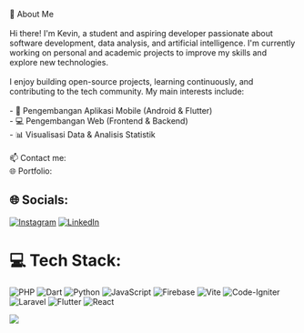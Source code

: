 👋 About Me<br><br>Hi there! I'm Kevin, a student and aspiring developer passionate about software development, data analysis, and artificial intelligence. I'm currently working on personal and academic projects to improve my skills and explore new technologies.<br><br>I enjoy building open-source projects, learning continuously, and contributing to the tech community. My main interests include:<br><br>- 📱 Pengembangan Aplikasi Mobile (Android & Flutter)<br>- 💻 Pengembangan Web (Frontend & Backend)<br>- 📊 Visualisasi Data & Analisis Statistik<br><br>📫 Contact me: <br>🌐 Portfolio: 


## 🌐 Socials:
[![Instagram](https://img.shields.io/badge/Instagram-%23E4405F.svg?logo=Instagram&logoColor=white)](https://instagram.com/lac_kvn) [![LinkedIn](https://img.shields.io/badge/LinkedIn-%230077B5.svg?logo=linkedin&logoColor=white)](https://linkedin.com/in/https://www.linkedin.com/in/kevin-jeremi-pesik-115b24280/) 

# 💻 Tech Stack:
![PHP](https://img.shields.io/badge/php-%23777BB4.svg?style=for-the-badge&logo=php&logoColor=white) ![Dart](https://img.shields.io/badge/dart-%230175C2.svg?style=for-the-badge&logo=dart&logoColor=white) ![Python](https://img.shields.io/badge/python-3670A0?style=for-the-badge&logo=python&logoColor=ffdd54) ![JavaScript](https://img.shields.io/badge/javascript-%23323330.svg?style=for-the-badge&logo=javascript&logoColor=%23F7DF1E) ![Firebase](https://img.shields.io/badge/firebase-%23039BE5.svg?style=for-the-badge&logo=firebase) ![Vite](https://img.shields.io/badge/vite-%23646CFF.svg?style=for-the-badge&logo=vite&logoColor=white) ![Code-Igniter](https://img.shields.io/badge/CodeIgniter-%23EF4223.svg?style=for-the-badge&logo=codeIgniter&logoColor=white) ![Laravel](https://img.shields.io/badge/laravel-%23FF2D20.svg?style=for-the-badge&logo=laravel&logoColor=white) ![Flutter](https://img.shields.io/badge/Flutter-%2302569B.svg?style=for-the-badge&logo=Flutter&logoColor=white) ![React](https://img.shields.io/badge/react-%2320232a.svg?style=for-the-badge&logo=react&logoColor=%2361DAFB)

[![](https://visitcount.itsvg.in/api?id=KevinJeremi&icon=0&color=0)](https://visitcount.itsvg.in)

<!-- Proudly created with GPRM ( https://gprm.itsvg.in ) -->

